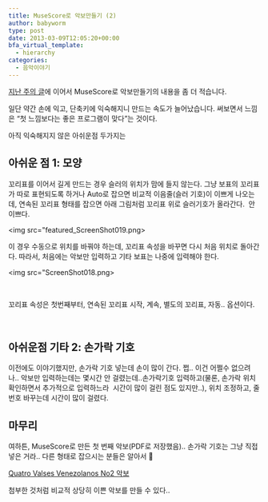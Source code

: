 ```yaml
---
title: MuseScore로 악보만들기 (2)
author: babyworm
type: post
date: 2013-03-09T12:05:20+00:00
bfa_virtual_template:
  - hierarchy
categories:
  - 음악이야기
---
```

[지난 주의 글][1]에 이어서 MuseScore로 악보만들기의 내용을 좀 더 적습니다.

일단 약간 손에 익고, 단축키에 익숙해지니 만드는 속도가 늘어났습니다. 써보면서 느낌은 “첫 느낌보다는 좋은 프로그램이 맞다”는 것이다.

아직 익숙해지지 않은 아쉬운점 두가지는

## 아쉬운 점 1: 모양

꼬리표를 이어서 길게 만드는 경우 슬러의 위치가 맘에 들지 않는다. 그냥 보표의 꼬리표가 따로 표현되도록 하거나 Auto로 잡으면 비교적 이음줄(슬러 기호)이 이쁘게 나오는데, 연속된 꼬리표 형태를 잡으면 아래 그림처럼 꼬리표 위로 슬러기호가 올라간다.  안 이쁘다.

<img src="featured_ScreenShot019.png>

이 경우 수동으로 위치를 바꿔야 하는데, 꼬리표 속성을 바꾸면 다시 처음 위치로 돌아간다. 따라서, 처음에는 악보만 입력하고 기타 보표는 나중에 입력해야 한다.

<img src="ScreenShot018.png>

 

꼬리표 속성은 첫번째부터, 연속된 꼬리표 시작, 계속, 별도의 꼬리표, 자동.. 옵션이다.

 

## 아쉬운점 기타 2: 손가락 기호

이전에도 이야기했지만, 손가락 기호 넣는데 손이 많이 간다. 쩝.. 이건 어쩔수 없으려나.. 악보만 입력하는데는 몇시간 안 걸렸는데..손가락기호 입력하고(물론, 손가락 위치 확인하면서 추가적으로 입력하느라  시간이 많이 걸린 점도 있지만..), 위치 조정하고, 줄 번호 바꾸는데 시간이 많이 걸렸다.

## 마무리

여하튼, MuseScore로 만든 첫 번째 악보(PDF로 저장했음).. 손가락 기호는 그냥 직접 넣은 거라.. 다른 형태로 잡으시는 분들은 알아서 🙂

[Quatro Valses Venezolanos No2 악보](/files/Quatro_Valses_Venezolanos_No2.pdf)

첨부한 것처럼 비교적 상당히 이쁜 악보를 만들 수 있다..

 [1]: http://babyworm.net/wordpress/?p=1750

